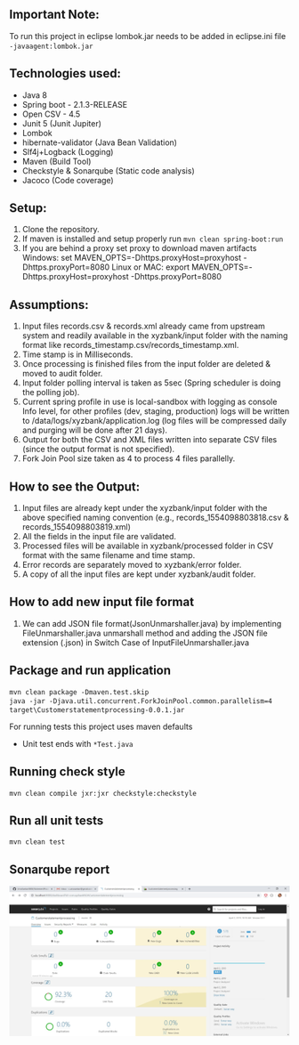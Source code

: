 ## Important Note:

To run this project in eclipse lombok.jar needs to be added in eclipse.ini file `-javaagent:lombok.jar`

## Technologies used:

* Java 8
* Spring boot - 2.1.3-RELEASE
* Open CSV - 4.5
* Junit 5 (Junit Jupiter)
* Lombok
* hibernate-validator (Java Bean Validation)
* Slf4j+Logback (Logging)
* Maven (Build Tool)
* Checkstyle & Sonarqube (Static code analysis)
* Jacoco (Code coverage)

## Setup:

1. Clone the repository.
2. If maven is installed and setup properly run `mvn clean spring-boot:run`
3. If you are behind a proxy set proxy to download maven artifacts
	Windows: set MAVEN_OPTS=-Dhttps.proxyHost=proxyhost -Dhttps.proxyPort=8080
	Linux or MAC: export MAVEN_OPTS=-Dhttps.proxyHost=proxyhost -Dhttps.proxyPort=8080
	
## Assumptions:

1. Input files records.csv & records.xml already came from upstream system and readily available in the xyzbank/input folder with the naming format like records_timestamp.csv/records_timestamp.xml.
2. Time stamp is in Milliseconds.
3. Once processing is finished files from the input folder are deleted & moved to audit folder.
4. Input folder polling interval is taken as 5sec (Spring scheduler is doing the polling job).
5. Current spring profile in use is local-sandbox with logging as console Info level, for other profiles (dev, staging, production) logs will be written to /data/logs/xyzbank/application.log (log files will be compressed daily and purging will be done after 21 days).
6. Output for both the CSV and XML files written into separate CSV files (since the output format is not specified).
7. Fork Join Pool size taken as 4 to process 4 files parallelly.

## How to see the Output:
1. Input files are already kept under the xyzbank/input folder with the above specified naming convention (e.g., records_1554098803818.csv & records_1554098803819.xml)
2. All the fields in the input file are validated.
3. Processed files will be available in xyzbank/processed folder in CSV format with the same filename and time stamp.
4. Error records are separately moved to xyzbank/error folder.
5. A copy of all the input files are kept under xyzbank/audit folder.

## How to add new input file format
1. We can add JSON file format(JsonUnmarshaller.java) by implementing FileUnmarshaller.java unmarshall method and adding the JSON file extension (.json) in Switch Case of InputFileUnmarshaller.java

## Package and run application
```
mvn clean package -Dmaven.test.skip
java -jar -Djava.util.concurrent.ForkJoinPool.common.parallelism=4 target\Customerstatementprocessing-0.0.1.jar
```

For running tests this project uses maven defaults
 - Unit test ends with `*Test.java`

## Running check style
```
mvn clean compile jxr:jxr checkstyle:checkstyle
```

## Run all unit tests
```
mvn clean test
```

## Sonarqube report
![alt text](https://github.com/UmaSankar0808/StatementProcessingApp/blob/master/Sonar_reprot.jpg)
